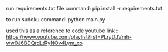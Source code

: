 run requirements.txt file
command:
    pip install -r requirements.txt

to run sudoku
command:
    python main.py
    
used this as a reference to code 
youtube link : https://www.youtube.com/playlist?list=PLryDJVmh-ww0J6BDQrdLtRyNOv4Lym_xo